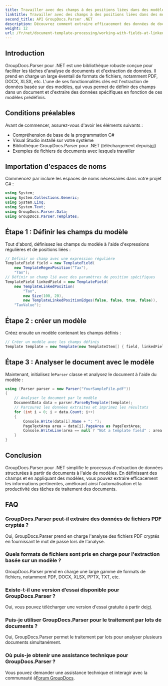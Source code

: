 ```yaml
---
title: Travailler avec des champs à des positions liées dans des modèles
linktitle: Travailler avec des champs à des positions liées dans des modèles
second_title: API GroupDocs.Parser .NET
description: Découvrez comment extraire efficacement des données de documents à l'aide de GroupDocs.Parser pour .NET. Tutoriel étape par étape avec des exemples de code.
weight: 12
url: /fr/net/document-template-processing/working-with-fields-at-linked-positions-in-templates/
---
```

## Introduction
GroupDocs.Parser pour .NET est une bibliothèque robuste conçue pour faciliter les tâches d'analyse de documents et d'extraction de données. Il prend en charge un large éventail de formats de fichiers, notamment PDF, DOCX, XLSX, etc. L'une de ses fonctionnalités clés est l'extraction de données basée sur des modèles, qui vous permet de définir des champs dans un document et d'extraire des données spécifiques en fonction de ces modèles prédéfinis.
## Conditions préalables
Avant de commencer, assurez-vous d'avoir les éléments suivants :
- Compréhension de base de la programmation C#
- Visual Studio installé sur votre système
-  Bibliothèque GroupDocs.Parser pour .NET (téléchargement depuis[ici](https://releases.groupdocs.com/parser/net/))
- Exemples de fichiers de documents avec lesquels travailler

## Importation d'espaces de noms
Commencez par inclure les espaces de noms nécessaires dans votre projet C# :
```csharp
using System;
using System.Collections.Generic;
using System.Linq;
using System.Text;
using GroupDocs.Parser.Data;
using GroupDocs.Parser.Templates;
```
## Étape 1 : Définir les champs du modèle
Tout d'abord, définissez les champs du modèle à l'aide d'expressions régulières et de positions liées :
```csharp
// Définir un champ avec une expression régulière
TemplateField field = new TemplateField(
    new TemplateRegexPosition("Tax"),
    "Tax");
// Définir un champ lié avec des paramètres de position spécifiques
TemplateField linkedField = new TemplateField(
    new TemplateLinkedPosition(
        "Tax",
        new Size(100, 20),
        new TemplateLinkedPositionEdges(false, false, true, false)),
    "TaxValue");
```
## Étape 2 : créer un modèle
Créez ensuite un modèle contenant les champs définis :
```csharp
// Créer un modèle avec les champs définis
Template template = new Template(new TemplateItem[] { field, linkedField });
```
## Étape 3 : Analyser le document avec le modèle
 Maintenant, initialisez le`Parser` classe et analysez le document à l'aide du modèle :
```csharp
using (Parser parser = new Parser("YourSampleFile.pdf"))
{
    // Analyser le document par le modèle
    DocumentData data = parser.ParseByTemplate(template);
    // Parcourez les données extraites et imprimez les résultats
    for (int i = 0; i < data.Count; i++)
    {
        Console.Write(data[i].Name + ": ");
        PageTextArea area = data[i].PageArea as PageTextArea;
        Console.WriteLine(area == null ? "Not a template field" : area.Text);
    }
}
```

## Conclusion
GroupDocs.Parser pour .NET simplifie le processus d'extraction de données structurées à partir de documents à l'aide de modèles. En définissant des champs et en appliquant des modèles, vous pouvez extraire efficacement les informations pertinentes, améliorant ainsi l'automatisation et la productivité des tâches de traitement des documents.

## FAQ
### GroupDocs.Parser peut-il extraire des données de fichiers PDF cryptés ?
Oui, GroupDocs.Parser prend en charge l'analyse des fichiers PDF cryptés en fournissant le mot de passe lors de l'analyse.
### Quels formats de fichiers sont pris en charge pour l'extraction basée sur un modèle ?
GroupDocs.Parser prend en charge une large gamme de formats de fichiers, notamment PDF, DOCX, XLSX, PPTX, TXT, etc.
### Existe-t-il une version d’essai disponible pour GroupDocs.Parser ?
 Oui, vous pouvez télécharger une version d'essai gratuite à partir de[ici](https://releases.groupdocs.com/).
### Puis-je utiliser GroupDocs.Parser pour le traitement par lots de documents ?
Oui, GroupDocs.Parser permet le traitement par lots pour analyser plusieurs documents simultanément.
### Où puis-je obtenir une assistance technique pour GroupDocs.Parser ?
 Vous pouvez demander une assistance technique et interagir avec la communauté à[Forum GroupDocs](https://forum.groupdocs.com/c/parser/17).